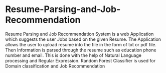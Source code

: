 # Resume-Parsing-and-Job-Recommendation

Resume Parsing and Job Recommendation System is a web Application which suggests the user Jobs based on the given Resume. The Application allows the user to upload resume into the file in the form of txt or pdf file. Then Information is parsed through the resume such as education phone number and email. This is done with the help of Natural Language processing and Regular Expression. Random Forest Classifier is used for Domain classification and Job Recommendation 
